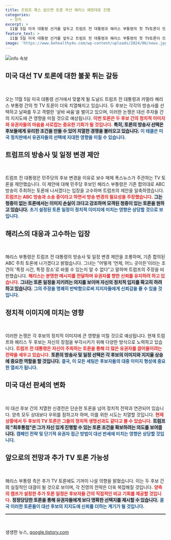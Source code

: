 ```yaml
---
title: 트럼프 폭스 없으면 토론 무산 해리스 예정대로 진행
categories:
  - 정치
excerpt: >
  11월 5일 미국 대통령 선거를 앞두고 트럼프 전 대통령과 해리스 부통령의 첫 TV토론이 뜨거운 논란 속에서 조율되고 있습니다. 서로 다른 방송사와 일정에 대한 주장과 반박이 난무하며, 두 후보는 샅바잡기를 통해 유리한 고지를 차지하려 하고 있습니다. 클릭해서 자세한 소식을 확인해보세요!
feature_text: >
  11월 5일 미국 대통령 선거를 앞두고 트럼프 전 대통령과 해리스 부통령의 첫 TV토론이 뜨거운 논란 속에서 조율되고 있습니다. 서로 다른 방송사와 일정에 대한 주장과 반박이 난무하며, 두 후보는 샅바잡기를 통해 유리한 고지를 차지하려 하고 있습니다. 클릭해서 자세한 소식을 확인해보세요!
image: 'https://www.behealthy4u.com/wp-content/uploads/2024/06/news.jpg'
---
```


<p><img src="https://www.behealthy4u.com/wp-content/uploads/2024/06/news.jpg" alt="info 속보" /></p>

<h2 data-ke-size="size26">미국 대선 TV 토론에 대한 불꽃 튀는 갈등</h2>

<p data-ke-size="size16">&nbsp;</p>

<p>오는 11월 5일 미국 대통령 선거에서 맞붙게 될 도널드 트럼프 전 대통령과 카멀라 해리스 부통령 간의 첫 TV 토론이 더욱 치열해지고 있습니다. 두 후보는 각각의 방송사를 선택하고 날짜를 두고 격렬한 '샅바 싸움'을 벌이고 있으며, 이러한 논쟁은 대선 주자들 간의 지지도에 큰 영향을 미칠 것으로 예상됩니다. <b><span style="color: #ee2323;">이번 토론은 두 후보 간의 정치적 이미지와 유권자들의 마음을 사로잡는 중요한 기회가 될 것입니다.</span></b> <b><span style="background-color: #21538527;">특히, 토론의 방송사 선택은 후보들에게 유리한 조건을 만들 수 있어 치열한 경쟁을 불러오고 있습니다.</span></b> <b><span style="color: #1a5490;">이 태클은 미국 정치판에서 유권자들의 선택에 지대한 영향을 미칠 수 있습니다.</span></b></p>

<h2 data-ke-size="size26">트럼프의 방송사 및 일정 변경 제안</h2>

<p data-ke-size="size16">&nbsp;</p>

<p>트럼프 전 대통령은 민주당의 후보 변경을 이유로 보수 매체 폭스뉴스가 주관하는 TV 토론을 제안했습니다. 이 제안에 대해 민주당 후보인 해리스 부통령은 기존 합의대로 ABC 방송이 주최하는 토론에 나서겠다는 입장을 고수하며 트럼프의 제안을 일축하였습니다. <b><span style="color: #ee2323;">트럼프는 ABC 방송과 소송 중이라고 하면서 방송 변경의 필요성을 주장했습니다.</span></b> <b><span style="background-color: #21538527;">그는 청중이 없는 토론에서는 이미지 손실이 크다고 강조하며 모객된 청중이 있는 토론을 원하고 있습니다.</span></b> <b><span style="color: #1a5490;">초기 설정된 토론 일정이 정치적 이미지에 미치는 영향은 상당할 것으로 보입니다.</span></b></p>

<h2 data-ke-size="size26">해리스의 대응과 고수하는 입장</h2>

<p data-ke-size="size16">&nbsp;</p>

<p>해리스 부통령은 트럼프 전 대통령의 방송사 및 일정 변경 제안을 조롱하며, 기존 합의된 ABC 주최 토론에 나가겠다고 밝혔습니다. 그녀는 "어떻게 '언제, 어느 곳이든'이라는 조건이 '특정 시간, 특정 장소'로 바뀔 수 있는지 알 수 없다"고 말하며 트럼프의 주장을 비판했습니다. <b><span style="color: #ee2323;">해리스는 분명한 메시지를 전달하며 유권자를 향한 신뢰를 유지하려 하고 있습니다.</span></b> <b><span style="background-color: #21538527;">그녀는 토론 일정을 지키려는 의지를 보이며 자신의 정치적 입지를 확고히 하려 하고 있습니다.</span></b> <b><span style="color: #1a5490;">그의 주장을 명쾌히 반박함으로써 지지자들에게 신뢰감을 줄 수 있을 것입니다.</span></b></p>

<h2 data-ke-size="size26">정치적 이미지에 미치는 영향</h2>

<p data-ke-size="size16">&nbsp;</p>

<p>이러한 논쟁은 각 후보의 정치적 이미지에 큰 영향을 미칠 것으로 예상됩니다. 현재 트럼프와 해리스 두 후보는 자신의 장점을 부각시키기 위해 다양한 방식으로 노력하고 있습니다. <b><span style="color: #ee2323;">트럼프 전 대통령은 자신이 주최하는 토론을 통해 더 많은 유권자를 끌어들이려는 전략을 세우고 있습니다.</span></b> <b><span style="background-color: #21538527;">토론의 방송사 및 일정 선택은 각 후보의 이미지와 지지율 상승에 중요한 역할을 할 것입니다.</span></b> <b><span style="color: #1a5490;">결국, 이 모든 세팅은 후보자들의 대중 이미지 형성에 중요한 열쇠가 됩니다.</span></b></p>

<h2 data-ke-size="size26">미국 대선 판세의 변화</h2>

<p data-ke-size="size16">&nbsp;</p>

<p>미 대선 후보 간의 치열한 신경전은 단순한 토론을 넘어 정치적 전략과 연관되어 있습니다. 양측 모두 상대보다 우위를 점하고자 하며, 이를 위한 시도는 치열할 것입니다. <b><span style="color: #ee2323;">현재 상황에서 두 후보의 TV 토론은 그들의 정치적 생명선과도 같다고 볼 수 있습니다.</span></b> <b><span style="background-color: #21538527;">트럼프의 "최후통첩"은 그가 자신 있게 진행할 수 있는 토론 조건을 확보하려는 의도를 보여줍니다.</span></b> <b><span style="color: #1a5490;">캠페인 전략 및 단기적 유권자 접근 방법이 대선 판세에 미치는 영향은 상당할 것입니다.</span></b></p>

<h2 data-ke-size="size26">앞으로의 전망과 추가 TV 토론 가능성</h2>

<p data-ke-size="size16">&nbsp;</p>

<p>해리스 부통령 측은 추가 TV 토론에도 기꺼이 나설 의향을 밝혔습니다. 이는 두 후보 간의 실질적인 대결이 될 것으로 보이며, 각 진영의 전략은 더욱 복잡해질 것입니다. <b><span style="color: #ee2323;">양측의 캠프가 설정한 추가 토론 일정은 후보자들 간의 직접적인 비교 기회를 제공할 것입니다.</span></b> <b><span style="background-color: #21538527;">정정당당한 토론을 통해 유권자들에게 보다 명확한 선택지를 제시할 수 있습니다.</span></b> <b><span style="color: #1a5490;">결국 이러한 토론들이 대선 후보의 지지도에 신뢰를 더하는 계기가 될 것입니다.</span></b></p>

<hr style="height: 2px; border: none; background-color: #333;"/>

<p data-ke-size="size16">&nbsp;</p>
생생한 뉴스, <a href="https://qoogle.tistory.com" rel="dofollow">qoogle.tistory.com</a>


